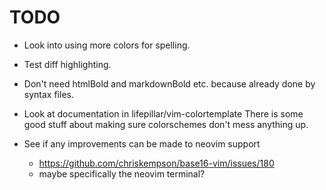# TODO

- Look into using more colors for spelling.
- Test diff highlighting.
- Don't need htmlBold and markdownBold etc. because already done by syntax
  files.

- Look at documentation in lifepillar/vim-colortemplate
  There is some good stuff about making sure colorschemes don't mess
  anything up.

- See if any improvements can be made to neovim support
  * https://github.com/chriskempson/base16-vim/issues/180
  * maybe specifically the neovim terminal?
